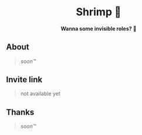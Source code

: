 <center>

<!--
![shrimp.svg](icon%2Fshrimp.svg)
-->

# Shrimp 🦐
#### Wanna some invisible roles? 🌌

</center>

## About
> _soon™_

## Invite link
> not available yet

## Thanks
> _soon™_